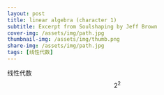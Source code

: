 ```yaml
---
layout: post
title: linear algebra (character 1)
subtitle: Excerpt from Soulshaping by Jeff Brown
cover-img: /assets/img/path.jpg
thumbnail-img: /assets/img/thumb.png
share-img: /assets/img/path.jpg
tags: [线性代数]
---
```


线性代数
$$2^2$$